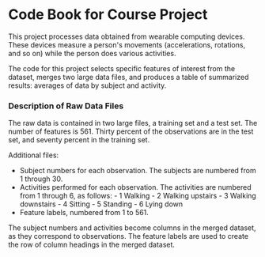 Code Book for Course Project
============================

This project processes data obtained from wearable computing devices. 
These devices measure a person's movements (accelerations, rotations, 
and so on) while the person does various activities. 

The code for this project selects specific features of interest from
the dataset, merges two large data files, and produces a table of 
summarized results: averages of data by subject and activity. 

### Description of Raw Data Files

The raw data is contained in two large files, a training set and a test set. The number of features is 561. Thirty percent of the observations are in the test set, and seventy percent in the training set. 

Additional files: 
- Subject numbers for each observation. The subjects are numbered from 1 through 30. 
- Activities performed for each observation. The activities are numbered from 1 through 6, as follows: 
      - 1 Walking
      - 2 Walking upstairs
      - 3 Walking downstairs
      - 4 Sitting
      - 5 Standing
      - 6 Lying down
- Feature labels, numbered from 1 to 561. 

The subject numbers and activities become columns in the merged dataset, as they correspond to observations. 
The feature labels are used to create the row of column headings in the merged dataset. 
